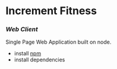 # Increment Fitness
### _Web Client_

Single Page Web Application built on node.  
- install [npm](https://docs.npmjs.com/getting-started/installing-node)
- install dependencies
